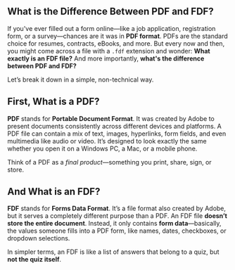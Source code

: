 ## What is the Difference Between PDF and FDF?

If you've ever filled out a form online—like a job application, registration form, or a survey—chances are it was in **PDF format**. PDFs are the standard choice for resumes, contracts, eBooks, and more. But every now and then, you might come across a file with a `.fdf` extension and wonder: **What exactly is an FDF file?** And more importantly, **what's the difference between PDF and FDF?**

Let’s break it down in a simple, non-technical way.

## First, What is a PDF?

**PDF** stands for **Portable Document Format**. It was created by Adobe to present documents consistently across different devices and platforms. A PDF file can contain a mix of text, images, hyperlinks, form fields, and even multimedia like audio or video. It’s designed to look exactly the same whether you open it on a Windows PC, a Mac, or a mobile phone.

Think of a PDF as a _final product_—something you print, share, sign, or store.

## And What is an FDF?

**FDF** stands for **Forms Data Format**. It’s a file format also created by Adobe, but it serves a completely different purpose than a PDF. An FDF file **doesn’t store the entire document**. Instead, it only contains **form data**—basically, the values someone fills into a PDF form, like names, dates, checkboxes, or dropdown selections.

In simpler terms, an FDF is like a list of answers that belong to a quiz, but **not the quiz itself**.


